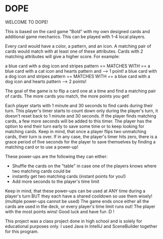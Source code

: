 # DOPE
WELCOME TO DOPE! 

This is based on the card game "Bold" with my own designed cards and additional game mechanics.
This can be played with 1-4 local players.  

Every card would have a color, a pattern, and an icon.
A matching pair of cards would match with at least one of these attributes. Cards with 2 matching attributes will give a higher score.
For example: 

a blue card with a dog icon and stripes pattern == MATCHES WITH == a blue card with a cat icon and hearts pattern and  --> 1 point!
a blue card with a dog icon and stripes pattern == MATCHES WITH == a blue card with a dog icon and hearts pattern --> 2 points!
            
The goal of the game is to flip a card one at a time and find a matching pair of cards. The more cards you match, the more points you get!

Each player starts with 1 minute and 30 seconds to find cards during their turn. This player's timer starts to count down only during the player's turn, 
it doesn't reset back to 1 minute and 30 seconds. If the player finds matching cards, a few more seconds will be added to this timer.
The player has the option to end their turn early to save some time or to keep looking for matching cards. 
Keep in mind, that once a player flips two unmatching cards, their turn is over. If in any case, the player's timer hits zero, 
there is a grace period of five seconds for the player to save themselves by finding a matching card or to use a power-up!

These power-ups are the following they can either:
- Shuffle the cards on the "table" in case one of the players knows where two matching cards could be
- instantly get two matching cards (instant points for you!)
- Add more seconds to the player's time limit

Keep in mind, that these power-ups can be used at ANY time during a player's turn BUT they each have a shared cooldown so use them wisely! (multiple power-ups cannot be used)
The game ends once either all the cards are used in the deck, or every player's time limit runs out! The player with the most points wins! Good luck and have fun :D ! 

This project was a class project done in high school and is solely for educational purposes only.
I used Java in IntelliJ and SceneBuilder together for this program.
